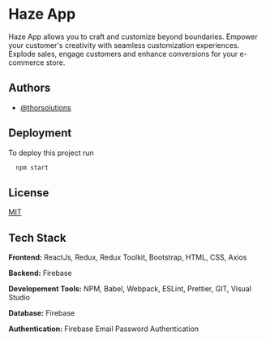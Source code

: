 
# Haze App

Haze App allows you to craft and customize beyond boundaries. Empower your customer's creativity with seamless customization experiences. Explode sales, engage customers and enhance conversions for your e-commerce store.
## Authors

- [@thorsolutions](https://thor.solutions/)



## Deployment

To deploy this project run

```bash
  npm start
```


## License

[MIT](https://choosealicense.com/licenses/mit/)


## Tech Stack

**Frontend:** ReactJs, Redux, Redux Toolkit, Bootstrap, HTML, CSS, Axios

**Backend:** Firebase

**Developement Tools:** NPM, Babel, Webpack, ESLint, Prettier, GIT, Visual Studio

**Database:** Firebase

**Authentication:** Firebase Email Password Authentication

